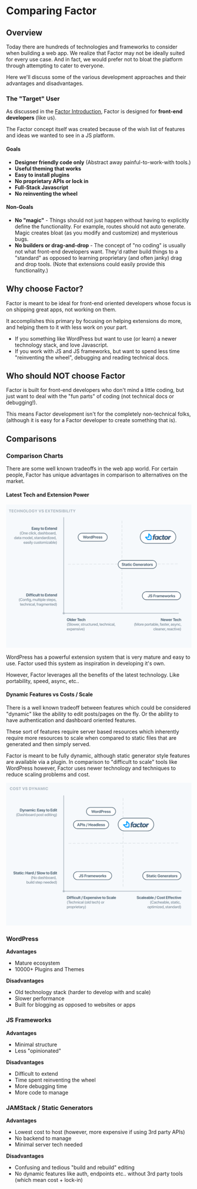 # Comparing Factor

## Overview

Today there are hundreds of technologies and frameworks to consider when building a web app. We realize that Factor may not be ideally suited for every use case. And in fact, we would prefer not to bloat the platform through attempting to cater to everyone.

Here we'll discuss some of the various development approaches and their advantages and disadvantages.

### The "Target" User

As discussed in the [Factor Introduction](./), Factor is designed for **front-end developers** (like us).

The Factor concept itself was created because of the wish list of features and ideas we wanted to see in a JS platform.

#### Goals

- **Designer friendly code only** (Abstract away painful-to-work-with tools.)
- **Useful theming that works**
- **Easy to install plugins**
- **No proprietary APIs or lock in**
- **Full-Stack Javascript**
- **No reinventing the wheel**

#### Non-Goals

- **No "magic"** - Things should not just happen without having to explicitly define the functionality. For example, routes should not auto generate. Magic creates bloat (as you modify and customize) and mysterious bugs.
- **No builders or drag-and-drop** - The concept of "no coding" is usually not what front-end developers want. They'd rather build things to a "standard" as opposed to learning proprietary (and often janky) drag and drop tools. (Note that extensions could easily provide this functionality.)

## Why choose Factor?

Factor is meant to be ideal for front-end oriented developers whose focus is on shipping great apps, not working on them.

It accomplishes this primary by focusing on helping extensions do more, and helping them to it with less work on your part.

- If you something like WordPress but want to use (or learn) a newer technology stack, and love Javascript.
- If you work with JS and JS frameworks, but want to spend less time "reinventing the wheel", debugging and reading technical docs.

## Who should NOT choose Factor

Factor is built for front-end developers who don't mind a little coding, but just want to deal with the "fun parts" of coding (not technical docs or debugging!).

This means Factor development isn't for the completely non-technical folks, (although it is easy for a Factor developer to create something that is).

## Comparisons

### Comparison Charts

There are some well known tradeoffs in the web app world. For certain people, Factor has unique advantages in comparison to alternatives on the market.

#### Latest Tech and Extension Power

![Extensibility vs Tech](./img/comparison-tech.svg)

WordPress has a powerful extension system that is very mature and easy to use. Factor used this system as inspiration in developing it's own.

However, Factor leverages all the benefits of the latest technology. Like portability, speed, async, etc..

#### Dynamic Features vs Costs / Scale

There is a well known tradeoff between features which could be considered "dynamic" like the ability to edit posts/pages on the fly. Or the ability to have authentication and dashboard oriented features.

These sort of features require server based resources which inherently require more resources to scale when compared to static files that are generated and then simply served.

Factor is meant to be fully dynamic, although static generator style features are available via a plugin. In comparison to "difficult to scale" tools like WordPress however, Factor uses newer technology and techniques to reduce scaling problems and cost.

![Cost of Scaling vs Dynamic Features](./img/comparison-cost-dynamic.svg)

### WordPress

**Advantages**

- Mature ecosystem
- 10000+ Plugins and Themes

**Disadvantages**

- Old technology stack (harder to develop with and scale)
- Slower performance
- Built for blogging as opposed to websites or apps

### JS Frameworks

**Advantages**

- Minimal structure
- Less "opinionated"

**Disadvantages**

- Difficult to extend
- Time spent reinventing the wheel
- More debugging time
- More code to manage

### JAMStack / Static Generators

**Advantages**

- Lowest cost to host (however, more expensive if using 3rd party APIs)
- No backend to manage
- Minimal server tech needed

**Disadvantages**

- Confusing and tedious "build and rebuild" editing
- No dynamic features like auth, endpoints etc.. without 3rd party tools (which mean cost + lock-in)
